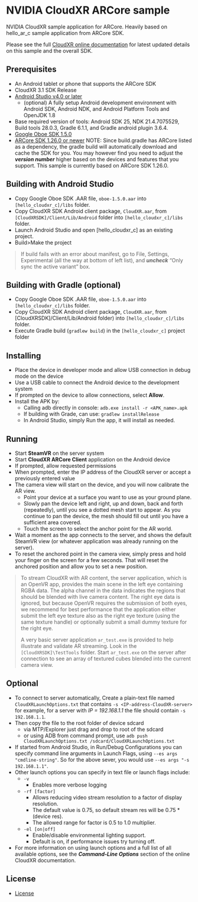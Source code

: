 NVIDIA CloudXR ARCore sample
============================

NVIDIA CloudXR sample application for ARCore. Heavily based on hello_ar_c sample application from ARCore SDK.

Please see the full [CloudXR online documentation](https://docs.nvidia.com/cloudxr-sdk/index.html) for latest updated details on this sample and the overall SDK.

Prerequisites
-------------

* An Android tablet or phone that supports the ARCore SDK
* CloudXR 3.1 SDK Release
* [Android Studio v4.0 or later](https://developer.android.com/studio)
  * (optional) A fully setup Android development environment with Android SDK, Android NDK, and Android Platform Tools and OpenJDK 1.8
* Base required version of tools: Android SDK 25, NDK 21.4.7075529, Build tools 28.0.3, Gradle 6.1.1, and Gradle android plugin 3.6.4.
* [Google Oboe SDK 1.5.0](https://github.com/google/oboe/releases/tag/1.5.0)
* [ARCore SDK 1.26.0 or newer](https://developers.google.com/ar)
  NOTE: Since build.gradle has ARCore listed as a dependency, the gradle build will automatically download and cache the SDK for you.  You may however find you need to adjust the ***version number*** higher based on the devices and features that you support.  This sample is currently based on ARCore SDK 1.26.0.

Building with Android Studio
----------------------------

* Copy Google Oboe SDK .AAR file, `oboe-1.5.0.aar` into `[hello_cloudxr_c]/libs` folder.
* Copy CloudXR SDK Android client package, `CloudXR.aar`, from `[CloudXRSDK]/Client/Lib/Android` folder into `[hello_cloudxr_c]/libs` folder.
* Launch Android Studio and open [hello_cloudxr_c] as an existing project.
* Build>Make the project

> If build fails with an error about manifest, go to File, Settings, Experimental (all the way at bottom of left list), and ***uncheck*** “Only sync the active variant” box.

Building with Gradle (optional)
-------------------------------

* Copy Google Oboe SDK .AAR file, `oboe-1.5.0.aar` into `[hello_cloudxr_c]/libs` folder.
* Copy CloudXR SDK Android client package, `CloudXR.aar`, from [CloudXRSDK]/Client/Lib/Android folder) into `[hello_cloudxr_c]/libs` folder.
* Execute Gradle build (``gradlew build``) in the `[hello_cloudxr_c]` project folder

Installing
----------

* Place the device in developer mode and allow USB connection in debug mode on the device
* Use a USB cable to connect the Android device to the development system
* If prompted on the device to allow connections, select **Allow**.
* Install the APK by:
  * Calling adb directly in console: `adb.exe install -r <APK_name>.apk`
  * If building with Grade, can use: `gradlew installRelease`
  * In Android Studio, simply Run the app, it will install as needed.

Running
-------

* Start **SteamVR** on the server system
* Start **CloudXR ARCore Client** application on the Android device
* If prompted, allow requested permissions
* When prompted, enter the IP address of the CloudXR server or accept a previously entered value
* The camera view will start on the device, and you will now calibrate the AR view.
    * Point your device at a surface you want to use as your ground plane.
    * Slowly pan the device left and right, up and down, back and forth (repeatedly), until you see a dotted mesh start to appear.  As you continue to pan the device, the mesh should fill out until you have a sufficient area covered.
    * Touch the screen to select the anchor point for the AR world.
* Wait a moment as the app connects to the server, and shows the default SteamVR view (or whatever application was already running on the server).
* To reset the anchored point in the camera view, simply press and hold your finger on the screen for a few seconds.  That will reset the anchored position and allow you to set a new position.

> To stream CloudXR with AR content, the server application, which is an OpenVR app, provides the main scene in the left eye containing RGBA data. The alpha channel in the data indicates the regions that should be blended with live camera content. The right eye data is ignored, but because OpenVR requires the submission of both eyes, we recommend for best performance that the application either submit the left eye texture also as the right eye texture (using the same texture handle) or optionally submit a small dummy texture for the right eye.
>
>A very basic server application `ar_test.exe` is provided to help illustrate and validate AR streaming.  Look in the `[CloudXRSDK]\TestTools` folder.  Start `ar_test.exe` on the server after connection to see an array of textured cubes blended into the current camera view.

Optional
--------

* To connect to server automatically, Create a plain-text file named `CloudXRLaunchOptions.txt` that contains `-s <IP-address-CloudXR-server>` for example, for a server with *IP = 192.168.1.1* the file should contain `-s 192.168.1.1`.
* Then copy the file to the root folder of device sdcard
    * via MTP/Explorer just drag and drop to root of the sdcard
    * or using ADB from command prompt, use `adb push CloudXRLaunchOptions.txt /sdcard/CloudXRLaunchOptions.txt`
* If started from Android Studio, in Run/Debug Configurations you can specify command line arguments in Launch Flags, using `--es args "cmdline-string"`. So for the above sever, you would use `--es args "-s 192.168.1.1"`.
* Other launch options you can specify in text file or launch flags include:
    * `-v`
        * Enables more verbose logging
    * `-rf [factor]`
        * Allows reducing video stream resolution to a factor of display resolution.
        * The default value is 0.75, so default stream res will be 0.75 * (device res).
        * The allowed range for factor is 0.5 to 1.0 multiplier.
    * `-el [on|off]`
        * Enable/disable environmental lighting support.
        * Default is on, if performance issues try turning off.
* For more information on using launch options and a full list of all available options, see the ***Command-Line Options*** section of the online CloudXR documentation.

License
----------------------

* [License](license.txt)
